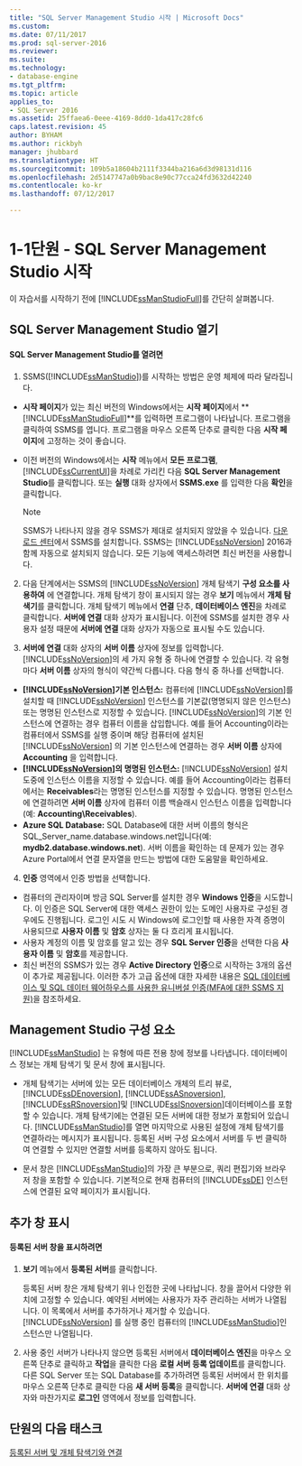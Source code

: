 ```yaml
---
title: "SQL Server Management Studio 시작 | Microsoft Docs"
ms.custom: 
ms.date: 07/11/2017
ms.prod: sql-server-2016
ms.reviewer: 
ms.suite: 
ms.technology:
- database-engine
ms.tgt_pltfrm: 
ms.topic: article
applies_to:
- SQL Server 2016
ms.assetid: 25ffaea6-0eee-4169-8dd0-1da417c28fc6
caps.latest.revision: 45
author: BYHAM
ms.author: rickbyh
manager: jhubbard
ms.translationtype: HT
ms.sourcegitcommit: 109b5a18604b2111f3344ba216a6d3d98131d116
ms.openlocfilehash: 2d5147747a0b9bac8e90c77cca24fd3632d42240
ms.contentlocale: ko-kr
ms.lasthandoff: 07/12/2017

---
```

# <a name="lesson-1-1---start-sql-server-management-studio"></a>1-1단원 - SQL Server Management Studio 시작
이 자습서를 시작하기 전에 [!INCLUDE[ssManStudioFull](../../includes/ssmanstudiofull-md.md)]를 간단히 살펴봅니다.  
  
## <a name="opening-sql-server-management-studio"></a>SQL Server Management Studio 열기  
  
#### <a name="to-open-sql-server-management-studio"></a>SQL Server Management Studio를 열려면  
  
1.  SSMS([!INCLUDE[ssManStudio](../../includes/ssmanstudio-md.md)])를 시작하는 방법은 운영 체제에 따라 달라집니다.  
  * **시작 페이지**가 있는 최신 버전의 Windows에서는 **시작 페이지**에서 **[!INCLUDE[ssManStudioFull](../../includes/ssmanstudiofull-md.md)]**를 입력하면 프로그램이 나타납니다. 프로그램을 클릭하여 SSMS를 엽니다. 프로그램을 마우스 오른쪽 단추로 클릭한 다음 **시작 페이지**에 고정하는 것이 좋습니다.   
  * 이전 버전의 Windows에서는 **시작** 메뉴에서 **모든 프로그램**, [!INCLUDE[ssCurrentUI](../../includes/sscurrentui-md.md)]을 차례로 가리킨 다음 **SQL Server Management Studio**를 클릭합니다. 또는 **실행** 대화 상자에서 **SSMS.exe** 를 입력한 다음 **확인**을 클릭합니다.  
  
    > [!NOTE]  
    >  SSMS가 나타나지 않을 경우 SSMS가 제대로 설치되지 않았을 수 있습니다. [다운로드 센터](https://msdn.microsoft.com/library/mt238290.aspx)에서 SSMS를 설치합니다. SSMS는 [!INCLUDE[ssNoVersion](../../includes/ssnoversion-md.md)] 2016과 함께 자동으로 설치되지 않습니다. 모든 기능에 액세스하려면 최신 버전을 사용합니다.  
  
2.  다음 단계에서는 SSMS의 [!INCLUDE[ssNoVersion](../../includes/ssnoversion-md.md)] 개체 탐색기 **구성 요소를 사용하여** 에 연결합니다. 개체 탐색기 창이 표시되지 않는 경우 **보기** 메뉴에서 **개체 탐색기**를 클릭합니다. 개체 탐색기 메뉴에서 **연결** 단추, **데이터베이스 엔진**을 차례로 클릭합니다. **서버에 연결** 대화 상자가 표시됩니다. 이전에 SSMS를 설치한 경우 사용자 설정 때문에 **서버에 연결** 대화 상자가 자동으로 표시될 수도 있습니다.  
  
3.  **서버에 연결** 대화 상자의 **서버 이름** 상자에 정보를 입력합니다. [!INCLUDE[ssNoVersion](../../includes/ssnoversion-md.md)]의 세 가지 유형 중 하나에 연결할 수 있습니다. 각 유형마다 **서버 이름** 상자의 형식이 약간씩 다릅니다. 다음 형식 중 하나를 선택합니다.  
  -  **[!INCLUDE[ssNoVersion](../../includes/ssnoversion-md.md)]기본 인스턴스:**  컴퓨터에 [!INCLUDE[ssNoVersion](../../includes/ssnoversion-md.md)]를 설치할 때 [!INCLUDE[ssNoVersion](../../includes/ssnoversion-md.md)] 인스턴스를 기본값(명명되지 않은 인스턴스) 또는 명명된 인스턴스로 지정할 수 있습니다. [!INCLUDE[ssNoVersion](../../includes/ssnoversion-md.md)]의 기본 인스턴스에 연결하는 경우 컴퓨터 이름을 삽입합니다. 예를 들어 Accounting이라는 컴퓨터에서 SSMS를 실행 중이며 해당 컴퓨터에 설치된 [!INCLUDE[ssNoVersion](../../includes/ssnoversion-md.md)]  의 기본 인스턴스에 연결하는 경우 **서버 이름** 상자에 **Accounting** 을 입력합니다.  
  -  **[!INCLUDE[ssNoVersion](../../includes/ssnoversion-md.md)]의 명명된 인스턴스:** [!INCLUDE[ssNoVersion](../../includes/ssnoversion-md.md)] 설치 도중에 인스턴스 이름을 지정할 수 있습니다. 예를 들어 Accounting이라는 컴퓨터에서는 **Receivables**라는 명명된 인스턴스를 지정할 수 있습니다. 명명된 인스턴스에 연결하려면 **서버 이름** 상자에 컴퓨터 이름 백슬래시 인스턴스 이름을 입력합니다(예: **Accounting\Receivables**).  
  -  **Azure SQL Database:** SQL Database에 대한 서버 이름의 형식은 SQL_Server_name.database.windows.net입니다(예: **mydb2.database.windows.net**). 서버 이름을 확인하는 데 문제가 있는 경우 Azure Portal에서 연결 문자열을 만드는 방법에 대한 도움말을 확인하세요.  
  
4. **인증** 영역에서 인증 방법을 선택합니다.  
  - 컴퓨터의 관리자이며 방금 SQL Server를 설치한 경우 **Windows 인증**을 시도합니다.  이 인증은 SQL Server에 대한 액세스 권한이 있는 도메인 사용자로 구성된 경우에도 진행됩니다. 로그인 시도 시 Windows에 로그인할 때 사용한 자격 증명이 사용되므로 **사용자 이름** 및 **암호** 상자는 둘 다 흐리게 표시됩니다. 
  -  사용자 계정의 이름 및 암호를 알고 있는 경우 **SQL Server 인증**을 선택한 다음 **사용자 이름** 및 **암호**를 제공합니다.
  - 최신 버전의 SSMS가 있는 경우 **Active Directory 인증**으로 시작하는 3개의 옵션이 추가로 제공됩니다. 이러한 추가 고급 옵션에 대한 자세한 내용은 [SQL 데이터베이스 및 SQL 데이터 웨어하우스를 사용한 유니버설 인증(MFA에 대한 SSMS 지원)](https://docs.microsoft.com/en-us/azure/sql-database/sql-database-ssms-mfa-authentication)을 참조하세요.  
  
## <a name="management-studio-components"></a>Management Studio 구성 요소  
[!INCLUDE[ssManStudio](../../includes/ssmanstudio-md.md)] 는 유형에 따른 전용 창에 정보를 나타냅니다. 데이터베이스 정보는 개체 탐색기 및 문서 창에 표시됩니다.  
  
-   개체 탐색기는 서버에 있는 모든 데이터베이스 개체의 트리 뷰로, [!INCLUDE[ssDEnoversion](../../includes/ssdenoversion-md.md)], [!INCLUDE[ssASnoversion](../../includes/ssasnoversion-md.md)], [!INCLUDE[ssRSnoversion](../../includes/ssrsnoversion-md.md)]및 [!INCLUDE[ssISnoversion](../../includes/ssisnoversion-md.md)]데이터베이스를 포함할 수 있습니다. 개체 탐색기에는 연결된 모든 서버에 대한 정보가 포함되어 있습니다. [!INCLUDE[ssManStudio](../../includes/ssmanstudio-md.md)]를 열면 마지막으로 사용된 설정에 개체 탐색기를 연결하라는 메시지가 표시됩니다. 등록된 서버 구성 요소에서 서버를 두 번 클릭하여 연결할 수 있지만 연결할 서버를 등록하지 않아도 됩니다.  
  
-   문서 창은 [!INCLUDE[ssManStudio](../../includes/ssmanstudio-md.md)]의 가장 큰 부분으로, 쿼리 편집기와 브라우저 창을 포함할 수 있습니다. 기본적으로 현재 컴퓨터의 [!INCLUDE[ssDE](../../includes/ssde-md.md)] 인스턴스에 연결된 요약 페이지가 표시됩니다.  
  
## <a name="showing-additional-windows"></a>추가 창 표시  
  
#### <a name="to-show-the-registered-servers-window"></a>등록된 서버 창을 표시하려면  
  
1.  **보기** 메뉴에서 **등록된 서버**를 클릭합니다.  
  
    등록된 서버 창은 개체 탐색기 위나 인접한 곳에 나타납니다. 창을 끌어서 다양한 위치에 고정할 수 있습니다. 예약된 서버에는 사용자가 자주 관리하는 서버가 나열됩니다. 이 목록에서 서버를 추가하거나 제거할 수 있습니다. [!INCLUDE[ssNoVersion](../../includes/ssnoversion-md.md)] 를 실행 중인 컴퓨터의 [!INCLUDE[ssManStudio](../../includes/ssmanstudio-md.md)]인스턴스만 나열됩니다.  
  
2.  사용 중인 서버가 나타나지 않으면 등록된 서버에서 **데이터베이스 엔진**을 마우스 오른쪽 단추로 클릭하고 **작업**을 클릭한 다음 **로컬 서버 등록 업데이트**를 클릭합니다. 다른 SQL Server 또는 SQL Database를 추가하려면 등록된 서버에서 한 위치를 마우스 오른쪽 단추로 클릭한 다음 **새 서버 등록**을 클릭합니다. **서버에 연결** 대화 상자와 마찬가지로 **로그인** 영역에서 정보를 입력합니다.  
  
## <a name="next-task-in-lesson"></a>단원의 다음 태스크  
[등록된 서버 및 개체 탐색기와 연결](../../tools/sql-server-management-studio/lesson-1-2-connect-with-registered-servers-and-object-explorer.md)  

  

